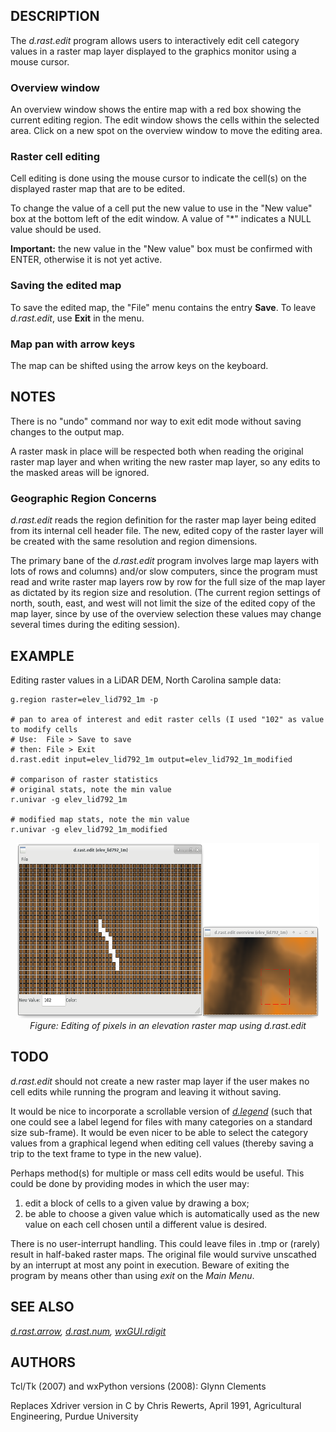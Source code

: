 ## DESCRIPTION

The *d.rast.edit* program allows users to interactively edit cell
category values in a raster map layer displayed to the graphics monitor
using a mouse cursor.

### Overview window

An overview window shows the entire map with a red box showing the
current editing region. The edit window shows the cells within the
selected area. Click on a new spot on the overview window to move the
editing area.

### Raster cell editing

Cell editing is done using the mouse cursor to indicate the cell(s) on
the displayed raster map that are to be edited.

To change the value of a cell put the new value to use in the "New
value" box at the bottom left of the edit window. A value of "\*"
indicates a NULL value should be used.

**Important:** the new value in the "New value" box must be confirmed
with ENTER, otherwise it is not yet active.

### Saving the edited map

To save the edited map, the "File" menu contains the entry **Save**. To
leave *d.rast.edit*, use **Exit** in the menu.

### Map pan with arrow keys

The map can be shifted using the arrow keys on the keyboard.

## NOTES

There is no "undo" command nor way to exit edit mode without saving
changes to the output map.

A raster mask in place will be respected both when reading the original
raster map layer and when writing the new raster map layer, so any edits
to the masked areas will be ignored.

### Geographic Region Concerns

*d.rast.edit* reads the region definition for the raster map layer being
edited from its internal cell header file. The new, edited copy of the
raster layer will be created with the same resolution and region
dimensions.

The primary bane of the *d.rast.edit* program involves large map layers
with lots of rows and columns) and/or slow computers, since the program
must read and write raster map layers row by row for the full size of
the map layer as dictated by its region size and resolution. (The
current region settings of north, south, east, and west will not limit
the size of the edited copy of the map layer, since by use of the
overview selection these values may change several times during the
editing session).

## EXAMPLE

Editing raster values in a LiDAR DEM, North Carolina sample data:

```shell
g.region raster=elev_lid792_1m -p

# pan to area of interest and edit raster cells (I used "102" as value to modify cells
# Use:  File > Save to save
# then: File > Exit
d.rast.edit input=elev_lid792_1m output=elev_lid792_1m_modified

# comparison of raster statistics
# original stats, note the min value
r.univar -g elev_lid792_1m

# modified map stats, note the min value
r.univar -g elev_lid792_1m_modified
```

<div align="center" style="margin: 10px">

[<img src="d_rast_edit.png" data-border="0" width="600" height="281"
alt="d.rast.edit example" />](d_rast_edit.png)  
*Figure: Editing of pixels in an elevation raster map using d.rast.edit*

</div>

## TODO

*d.rast.edit* should not create a new raster map layer if the user makes
no cell edits while running the program and leaving it without saving.

It would be nice to incorporate a scrollable version of
*[d.legend](d.legend.md)* (such that one could see a label legend for
files with many categories on a standard size sub-frame). It would be
even nicer to be able to select the category values from a graphical
legend when editing cell values (thereby saving a trip to the text frame
to type in the new value).

Perhaps method(s) for multiple or mass cell edits would be useful. This
could be done by providing modes in which the user may:

1.  edit a block of cells to a given value by drawing a box;
2.  be able to choose a given value which is automatically used as the
    new value on each cell chosen until a different value is desired.

There is no user-interrupt handling. This could leave files in .tmp or
(rarely) result in half-baked raster maps. The original file would
survive unscathed by an interrupt at most any point in execution. Beware
of exiting the program by means other than using *exit* on the *Main
Menu*.

## SEE ALSO

*[d.rast.arrow](d.rast.arrow.md), [d.rast.num](d.rast.num.md),
[wxGUI.rdigit](wxGUI.rdigit.md)*

## AUTHORS

Tcl/Tk (2007) and wxPython versions (2008): Glynn Clements  
  
Replaces Xdriver version in C by Chris Rewerts, April 1991, Agricultural
Engineering, Purdue University
